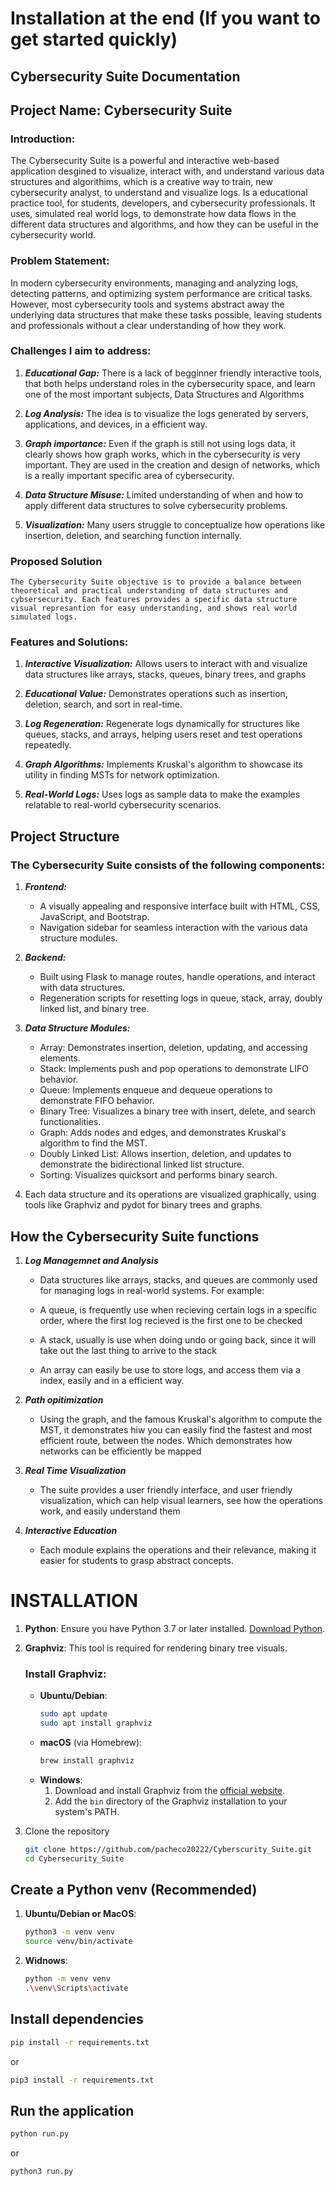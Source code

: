 # Installation at the end (If you want to get started quickly)

## Cybersecurity Suite Documentation

## Project Name: Cybersecurity Suite

### Introduction:
The Cybersecurity Suite is a powerful and interactive web-based application desgined to visualize, interact with, and understand various data structures and algorithims, which is a creative way to train, new cybersecurity analyst, to understand and visualize logs. Is a educational practice tool, for students, developers, and cybersecurity professionals. It uses, simulated real world logs, to demonstrate how data flows in the different data structures and algorithms, and how they can be useful in the cybersecurity world.


### Problem Statement:
In modern cybersecurity environments, managing and analyzing logs, detecting patterns, and optimizing system performance are critical tasks. However, most cybersecurity tools and systems abstract away the underlying data structures that make these tasks possible, leaving students and professionals without a clear understanding of how they work.


### Challenges I aim to address:

1. ***Educational Gap:*** There is a lack of begginner friendly interactive tools, that both helps understand roles in the cybersecurity space, and learn one of the most important subjects, 
Data Structures and Algorithms 

2. ***Log Analysis:*** The idea is to visualize the logs generated by servers, applications, and devices, in a efficient way.

3. ***Graph importance:*** Even if the graph is still not using logs data, it clearly shows how graph works, which in the cybersecurity is very important. They are used in the creation and design of networks, which is a really important specific area of cybersecurity.

4. ***Data Structure Misuse:*** Limited understanding of when and how to apply different data structures to solve cybersecurity problems.

5. ***Visualization:*** Many users struggle to conceptualize how operations like insertion, deletion, and searching function internally.



### Proposed Solution

    The Cybersecurity Suite objective is to provide a balance between theoretical and practical understanding of data structures and cybsersecurity. Each features provides a specific data structure visual represantion for easy understanding, and shows real world simulated logs.


### Features and Solutions:

1. ***Interactive Visualization:*** Allows users to interact with and visualize data structures like arrays, stacks, queues, binary trees, and graphs

2. ***Educational Value:*** Demonstrates operations such as insertion, deletion, search, and sort in real-time.

3. ***Log Regeneration:*** Regenerate logs dynamically for structures like queues, stacks, and arrays, helping users reset and test operations repeatedly.

4. ***Graph Algorithms:*** Implements Kruskal's algorithm to showcase its utility in finding MSTs for network optimization.

5. ***Real-World Logs:*** Uses logs as sample data to make the examples relatable to real-world cybersecurity scenarios.


## Project Structure

### The Cybersecurity Suite consists of the following components:

1. ***Frontend:***
    - A visually appealing and responsive interface built with HTML, CSS, JavaScript, and Bootstrap.
    - Navigation sidebar for seamless interaction with the various data structure modules.

2. ***Backend:***
    - Built using Flask to manage routes, handle operations, and interact with data structures.
    - Regeneration scripts for resetting logs in queue, stack, array, doubly linked list, and binary tree.

3. ***Data Structure Modules:***
    - Array: Demonstrates insertion, deletion, updating, and accessing elements.
    - Stack: Implements push and pop operations to demonstrate LIFO behavior.
    - Queue: Implements enqueue and dequeue operations to demonstrate FIFO behavior.
    - Binary Tree: Visualizes a binary tree with insert, delete, and search functionalities.
    - Graph: Adds nodes and edges, and demonstrates Kruskal's algorithm to find the MST.
    - Doubly Linked List: Allows insertion, deletion, and updates to demonstrate the bidirectional linked list structure.
    - Sorting: Visualizes quicksort and performs binary search.
4. Each data structure and its operations are visualized graphically, using tools like Graphviz and pydot for binary trees and graphs.


## How the Cybersecurity Suite functions

1. ***Log Managemnet and Analysis***
    
    - Data structures like arrays, stacks, and queues are commonly used for managing logs in real-world systems. For example:

    - A queue, is frequently use when recieving certain logs in a specific order, where the first log recieved is the first one to be checked

    - A stack, usually is use when doing undo or going back, since it will take out the last thing to arrive to the stack

    - An array can easily be use to store logs, and access them via a index, easily and in a efficient way.

2. ***Path opitimization***

    - Using the graph, and the famous Kruskal's algorithm to compute the MST, it demonstrates hiw you can easily find the fastest and most efficient route, between the nodes. Which demonstrates how networks can be efficiently be mapped 

3. ***Real Time Visualization***
    - The suite provides a user friendly interface, and user friendly visualization, which can help visual learners, see how the operations work, and easily understand them

4. ***Interactive Education***
    - Each module explains the operations and their relevance, making it easier for students to grasp abstract concepts.

# INSTALLATION

1. **Python**: Ensure you have Python 3.7 or later installed. [Download Python](https://www.python.org/downloads/).

2. **Graphviz**: This tool is required for rendering binary tree visuals.

    ### Install Graphviz:
    - **Ubuntu/Debian**:
        ```bash
        sudo apt update
        sudo apt install graphviz
        ```
    - **macOS** (via Homebrew):
        ```bash
        brew install graphviz
        ```
    - **Windows**:
        1. Download and install Graphviz from the [official website](https://graphviz.gitlab.io/download/).
        2. Add the `bin` directory of the Graphviz installation to your system's PATH.
    
3. Clone the repository
    ```bash
    git clone https://github.com/pacheco20222/Cyberscurity_Suite.git
    cd Cybersecurity_Suite
    ```

## Create a Python venv (Recommended)
1. **Ubuntu/Debian or MacOS**:
    ```bash
    python3 -m venv venv
    source venv/bin/activate
    ```
2. **Widnows**:
    ```bash
    python -m venv venv
    .\venv\Scripts\activate
    ```

## Install dependencies
```bash
pip install -r requirements.txt
```
or 
```bash
pip3 install -r requirements.txt
```

## Run the application
```bash
python run.py
```
or
```bash
python3 run.py
```